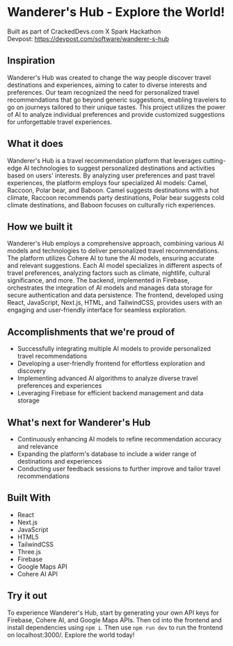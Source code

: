# Wanderer's Hub - Explore the World!

Built as part of CrackedDevs.com X Spark Hackathon  
Devpost: https://devpost.com/software/wanderer-s-hub

## Inspiration

Wanderer's Hub was created to change the way people discover travel destinations and experiences, aiming to cater to diverse interests and preferences. Our team recognized the need for personalized travel recommendations that go beyond generic suggestions, enabling travelers to go on journeys tailored to their unique tastes. This project utilizes the power of AI to analyze individual preferences and provide customized suggestions for unforgettable travel experiences.

## What it does

Wanderer's Hub is a travel recommendation platform that leverages cutting-edge AI technologies to suggest personalized destinations and activities based on users' interests. By analyzing user preferences and past travel experiences, the platform employs four specialized AI models: Camel, Raccoon, Polar bear, and Baboon. Camel suggests destinations with a hot climate, Raccoon recommends party destinations, Polar bear suggests cold climate destinations, and Baboon focuses on culturally rich experiences. 

## How we built it

Wanderer's Hub employs a comprehensive approach, combining various AI models and technologies to deliver personalized travel recommendations. The platform utilizes Cohere AI to tune the AI models, ensuring accurate and relevant suggestions. Each AI model specializes in different aspects of travel preferences, analyzing factors such as climate, nightlife, cultural significance, and more. The backend, implemented in Firebase, orchestrates the integration of AI models and manages data storage for secure authentication and data persistence. The frontend, developed using React, JavaScript, Next.js, HTML, and TailwindCSS, provides users with an engaging and user-friendly interface for seamless exploration.

## Accomplishments that we're proud of

* Successfully integrating multiple AI models to provide personalized travel recommendations
* Developing a user-friendly frontend for effortless exploration and discovery
* Implementing advanced AI algorithms to analyze diverse travel preferences and experiences
* Leveraging Firebase for efficient backend management and data storage
## What's next for Wanderer's Hub
* Continuously enhancing AI models to refine recommendation accuracy and relevance
* Expanding the platform's database to include a wider range of destinations and experiences
* Conducting user feedback sessions to further improve and tailor travel recommendations

## Built With
* React
* Next.js
* JavaScript
* HTML5
* TailwindCSS
* Three.js
* Firebase
* Google Maps API
* Cohere AI API

## Try it out
To experience Wanderer's Hub, start by generating your own API keys for Firebase, Cohere AI, and Google Maps APIs. Then cd into the frontend and install dependencies using `npm i`. Then use `npm run dev` to run the frontend on localhost:3000/. Explore the world today!
